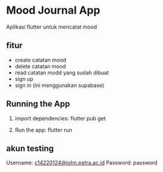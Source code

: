 # Mood Journal App

Aplikasi flutter untuk mencatat mood 

## fitur
- create catatan mood
- delete catatan mood
- read catatan modd yang sudah dibuat
- sign up
- sign in
(ini menggunakan supabase)
## Running the App

1. import dependencies:
   flutter pub get

2. Run the app:
   flutter run


## akun testing
Username: c14220124@john.petra.ac.id
Password: password